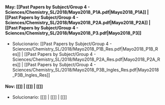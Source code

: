 #### May: [[Past Papers by Subject/Group 4 - Sciences/Chemistry_SL/2018/Mayo2018_P1A.pdf|Mayo2018_P1A]] | [[Past Papers by Subject/Group 4 - Sciences/Chemistry_SL/2018/Mayo2018_P2A.pdf|Mayo2018_P2A]] | [[Past Papers by Subject/Group 4 - Sciences/Chemistry_SL/2018/Mayo2018_P3.pdf|Mayo2018_P3]]
- Solucionario: [[Past Papers by Subject/Group 4 - Sciences/Chemistry_SL/2018/Mayo2018_P1B_Res.pdf|Mayo2018_P1B_Res]] | [[Past Papers by Subject/Group 4 - Sciences/Chemistry_SL/2018/Mayo2018_P2A_Res.pdf|Mayo2018_P2A_Res]] | [[Past Papers by Subject/Group 4 - Sciences/Chemistry_SL/2018/Mayo2018_P3B_Ingles_Res.pdf|Mayo2018_P3B_Ingles_Res]]

#### Nov: [[]] | [[]] | [[]]
- Solucionario: [[]] | [[]] | [[]]
